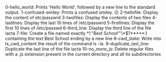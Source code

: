 0-hello_world: Prints 'Hello World', followed by a new line to  the standard output.
1-confused-smiley: Prints a confused smiley. 😕
2-hellofile: Display the content of etc/passwrd
3-twofiles: Display the contents of two files
4-lastlines: Display the last 10 lines of  /etc/passwrd
5-firstlines: Display the first 10 lines of /etc/passwd
6-third_line: Display the third line of the file iacta
7-file: Create a file named exactly \*\\'"Best School"\'\\*$\?\*\*\*\*\*:) containing the text Best School ending by a new line
8-cwd_state: Write into ls_cwd_content the result of the command ls -la.
9-duplicate_last_line: Duplicate the last line of the file iacta
10-no_more_js: Delete regular files with a .js extension present in the current directory and all its subdirectories

